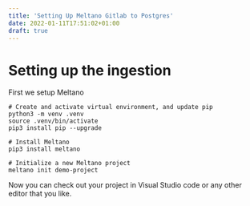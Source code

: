 ```yaml
---
title: 'Setting Up Meltano Gitlab to Postgres'
date: 2022-01-11T17:51:02+01:00
draft: true
---
```


# Setting up the ingestion

First we setup Meltano

```
# Create and activate virtual environment, and update pip
python3 -m venv .venv
source .venv/bin/activate
pip3 install pip --upgrade

# Install Meltano
pip3 install meltano

# Initialize a new Meltano project
meltano init demo-project
```

Now you can check out your project in Visual Studio code or any other editor that you like.
